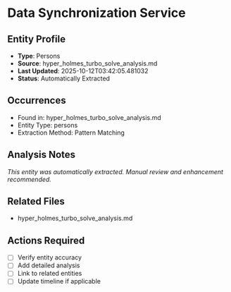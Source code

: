 # Data Synchronization Service

## Entity Profile
- **Type**: Persons
- **Source**: hyper_holmes_turbo_solve_analysis.md
- **Last Updated**: 2025-10-12T03:42:05.481032
- **Status**: Automatically Extracted

## Occurrences
- Found in: hyper_holmes_turbo_solve_analysis.md
- Entity Type: persons
- Extraction Method: Pattern Matching

## Analysis Notes
*This entity was automatically extracted. Manual review and enhancement recommended.*

## Related Files
- hyper_holmes_turbo_solve_analysis.md

## Actions Required
- [ ] Verify entity accuracy
- [ ] Add detailed analysis
- [ ] Link to related entities
- [ ] Update timeline if applicable
